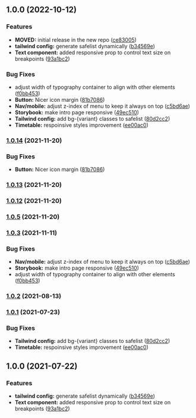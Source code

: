 ## 1.0.0 (2022-10-12)


### Features

* **MOVED:** initial release in the new repo ([ce83005](https://github.com/bridge-design/design-system/commit/ce83005f442a5c3f86418df19ccbeb14cb057a94))
* **tailwind config:** generate safelist dynamically ([b34569e](https://github.com/bridge-design/design-system/commit/b34569e9068b74cb411979779beeaa84c76c2e87))
* **Text component:** added responsive prop to control text size on breakpoints ([93a1bc2](https://github.com/bridge-design/design-system/commit/93a1bc2122511267a8d49c03ef58598c7e2f3ef6))


### Bug Fixes

* adjust width of typography container to align with other elements ([f0bb453](https://github.com/bridge-design/design-system/commit/f0bb453b1e10b214e30ce36f6779319287881687))
* **Button:** Nicer icon margin ([81b7086](https://github.com/bridge-design/design-system/commit/81b708668ec5e805b279fa092eda10d55256143c))
* **Nav/mobile:** adjust z-index of menu to keep it always on top ([c5bd6ae](https://github.com/bridge-design/design-system/commit/c5bd6aee205d0f1ad61a8de38748aabfab5d9e7e))
* **Storybook:** make intro page responsive ([49ec510](https://github.com/bridge-design/design-system/commit/49ec510a2a41ea507438ee39c957b1e7a66d8986))
* **Tailwind config:** add bg-{variant} classes to safelist ([80d2cc2](https://github.com/bridge-design/design-system/commit/80d2cc2f709a13fd5ea12f2eaddcd339e99d7428))
* **Timetable:** respoinsive styles improvement ([ee00ac0](https://github.com/bridge-design/design-system/commit/ee00ac00b8e83eeec392da9410423e21070972c7))

### [1.0.14](https://github.com/goright-io/design-system/compare/1.0.13...1.0.14) (2021-11-20)


### Bug Fixes

* **Button:** Nicer icon margin ([81b7086](https://github.com/goright-io/design-system/commit/81b708668ec5e805b279fa092eda10d55256143c))

### [1.0.13](https://github.com/goright-io/design-system/compare/1.0.12...1.0.13) (2021-11-20)

### [1.0.12](https://github.com/goright-io/design-system/compare/1.0.11...1.0.12) (2021-11-20)

### [1.0.5](https://github.com/goright-io/design-system/compare/1.0.4...1.0.5) (2021-11-20)

### [1.0.3](https://github.com/goright-io/design-system/compare/1.0.2...1.0.3) (2021-11-11)


### Bug Fixes

* **Nav/mobile:** adjust z-index of menu to keep it always on top ([c5bd6ae](https://github.com/goright-io/design-system/commit/c5bd6aee205d0f1ad61a8de38748aabfab5d9e7e))
* **Storybook:** make intro page responsive ([49ec510](https://github.com/goright-io/design-system/commit/49ec510a2a41ea507438ee39c957b1e7a66d8986))
* adjust width of typography container to align with other elements ([f0bb453](https://github.com/goright-io/design-system/commit/f0bb453b1e10b214e30ce36f6779319287881687))

### [1.0.2](https://github.com/goright-io/design-system/compare/1.0.1...1.0.2) (2021-08-13)

### [1.0.1](https://github.com/goright-io/design-system/compare/1.0.0...1.0.1) (2021-07-23)


### Bug Fixes

* **Tailwind config:** add bg-{variant} classes to safelist ([80d2cc2](https://github.com/goright-io/design-system/commit/80d2cc2f709a13fd5ea12f2eaddcd339e99d7428))
* **Timetable:** respoinsive styles improvement ([ee00ac0](https://github.com/goright-io/design-system/commit/ee00ac00b8e83eeec392da9410423e21070972c7))

## 1.0.0 (2021-07-22)


### Features

* **tailwind config:** generate safelist dynamically ([b34569e](https://github.com/goright-io/design-system/commit/b34569e9068b74cb411979779beeaa84c76c2e87))
* **Text component:** added responsive prop to control text size on breakpoints ([93a1bc2](https://github.com/goright-io/design-system/commit/93a1bc2122511267a8d49c03ef58598c7e2f3ef6))
